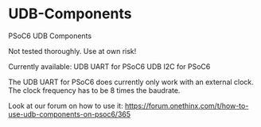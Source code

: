 # UDB-Components
PSoC6 UDB Components

Not tested thoroughly. Use at own risk!

Currently available:
UDB UART for PSoC6
UDB I2C for PSoC6

The UDB UART for PSoC6 does currently only work with an external clock. The clock frequency has to be 8 times the baudrate.

Look at our forum on how to use it: https://forum.onethinx.com/t/how-to-use-udb-components-on-psoc6/365
